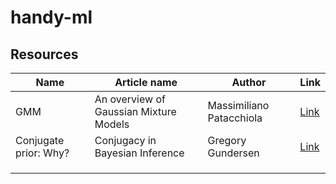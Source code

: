# handy-ml


Resources
---

| **Name**              	| **Article name**                       	| **Author**               	| **Link**                                                                            	|
|-----------------------	|----------------------------------------	|--------------------------	|-------------------------------------------------------------------------------------	|
| GMM                   	| An overview of Gaussian Mixture Models 	| Massimiliano Patacchiola 	| [Link](https://mpatacchiola.github.io/blog/2020/07/31/gaussian-mixture-models.html) 	|
| Conjugate prior: Why? 	| Conjugacy in Bayesian Inference        	| Gregory Gundersen        	| [Link](http://gregorygundersen.com/blog/2019/03/16/conjugacy/)                      	|
|                       	|                                        	|                          	|                                                                                     	|
|                       	|                                        	|                          	|                                                                                     	|
|                       	|                                        	|                          	|                                                                                     	|
